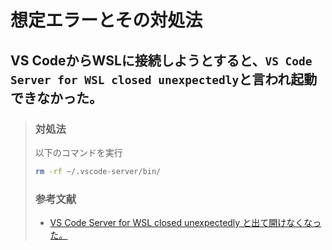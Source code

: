 # 想定エラーとその対処法
## VS CodeからWSLに接続しようとすると、`VS Code Server for WSL closed unexpectedly`と言われ起動できなかった。
> ### 対処法
> 以下のコマンドを実行
> ```bash
> rm -rf ~/.vscode-server/bin/
> ```
> ### 参考文献
> - [VS Code Server for WSL closed unexpectedly と出て開けなくなった。](https://ginpen.com/2021/09/25/vs-code-server-fow-swl-closed-unexpectedly/)